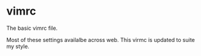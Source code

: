 # vimrc
The basic vimrc file. 

Most of these settings availalbe across web.
This virmc is updated to suite my style.

